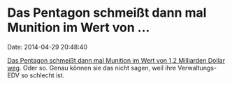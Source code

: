 Das Pentagon schmeißt dann mal Munition im Wert von \...
========================================================

Date: 2014-04-29 20:48:40

[Das Pentagon schmeißt dann mal Munition im Wert von 1,2 Milliarden
Dollar
weg](http://www.usatoday.com/story/news/politics/2014/04/27/pentagon-ammunition-sen-tom-carper-gao-waste/8145729/).
Oder so. Genau können sie das nicht sagen, weil ihre Verwaltungs-EDV so
schlecht ist.
